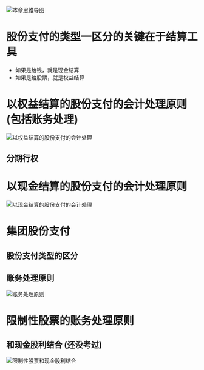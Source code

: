 ![][image-1]

# 股份支付的类型一区分的关键在于结算工具
- 如果是给钱，就是现金结算
- 如果是给股票，就是权益结算

# 以权益结算的股份支付的会计处理原则 (包括账务处理)
![][image-2]

## 分期行权

# 以现金结算的股份支付的会计处理原则
![][image-3]

# 集团股份支付
## 股份支付类型的区分


## 账务处理原则
![][image-4]

# 限制性股票的账务处理原则


## 和现金股利结合 (还没考过)
![][image-5]

[image-1]:	https://ws4.sinaimg.cn/large/006tKfTcgy1fr0zehsi2wj30kj0ean36.jpg "本章思维导图"
[image-2]:	http://pic.yupoo.com/jean0326/HjJnnrdq/rsdZj.png "以权益结算的股份支付的会计处理"
[image-3]:	http://pic.yupoo.com/jean0326/HjJnnCcF/tKbFn.png "以现金结算的股份支付的会计处理"
[image-4]:	http://pic.yupoo.com/jean0326/HjNy2azo/nWTID.png "账务处理原则"
[image-5]:	http://pic.yupoo.com/jean0326/HjNswyEi/IuIJW.png "限制性股票和现金股利结合"
